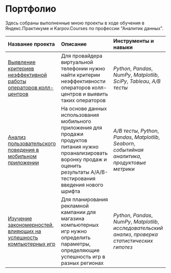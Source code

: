 # Портфолио

Здесь собраны выполненные мною проекты в ходе обучения в Яндекс.Практикуме и Karpov.Courses по профессии "Аналитик данных".

| Название проекта | Описание | Инструменты и навыки | 
| :---------------------- | :---------------------- | :---------------------- |
| [Выявление критериев неэффективной работы операторов колл-центров](https://github.com/AlenaMuraveva/Portfolio/tree/main/telecom) | Для провайдера виртуальной телефонии нужно найти критерии неэффективности операторов колл-центров и выявить таких операторов| *Python*, *Pandas*, *NumPy*, *Matplotlib*, *SciPy*, *Tableau*, *A/B тесты* |
| [Анализ пользовательского поведения в мобильном приложении](https://github.com/AlenaMuraveva/Portfolio/tree/main/new_typeface) | На основе данных использования мобильного приложения для продажи продуктов питания нужно проанализировать воронку продаж и оценить результаты A/A/B-тестирования введения нового шрифта | *A/B тесты*, *Python*, *Pandas*, *Matplotlib*, *Seaborn*, *событийная аналитика*, *продуктовые метрики* |
| [Изучение закономерностей, влияющих на успешность компьютерных игр](https://github.com/AlenaMuraveva/Portfolio/tree/main/computer_games) | Для планирования рекламной кампании для магазина компьютерных игр нужно определить параметры, определяющие успешность игр в разных регионах | *Python*, *Pandas*, *NumPy*, *Matplotlib*, *исследовательский анализ*, *проверка статистических гипотез* |
